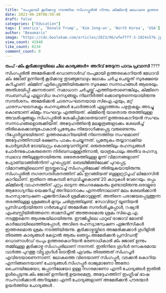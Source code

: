 ```yaml
---
title: "ട്രംപുമായി കൂടിക്കാഴ്ച നടത്തിയ സിംഗപ്പൂരിൽ നിന്നും കിമ്മിന്റെ മലംവരെ ഉത്തര കൊറിയൻ സംഘം തിരിച്ചുകൊണ്ടു പോയത്രെ !"
date: 2023-06-28T06:59:48
draft: false
categories: ["Education"]
tags: ['america', 'Donald Trump', 'Kim Jong-un', 'North Korea', 'USA']
author: "Beaumaris"
image: "https://cdn.boolokam.com/articles/2023/06/wfwffff-3-1024x576.jpg"
view_count: 41940
like_count: 8134
comment_count: 0
---
```


**ട്രംപ് -കിം കൂടിക്കാഴ്ചയിലെ ചില കാര്യങ്ങൾ⭐** **അറിവ് തേടുന്ന പാവം പ്രവാസി** ????സിംഗപ്പൂരിൽ അമേരിക്കൻ ഡൊണാൾഡ് ട്രംപുമായി ഉത്തരകൊറിയൻ മേധാവി കിം ജോങ് ഉന്നിന്റെ കൂടിക്കാഴ്ച തുടങ്ങുമ്പോഴും ലോകം ചർച്ച ചെയ്തത് സുരക്ഷയെ കുറിച്ചാണ്. കിമ്മിന് ഏർപ്പെടുത്തിയിരുക്കുന്ന സുരക്ഷാ സന്നാഹങ്ങൾ ആരെയും അതിശയിപ്പി ക്കുന്നതാണ്. സമാധാന ചർച്ചയ്ക്ക് എത്തിയതാണെങ്കിലും, കിമ്മിനെ സംബന്ധിച്ച എല്ലാവിധ രഹസ്യങ്ങളും നിലനിർത്തി ക്കൊണ്ടുതന്നെയായിരുന്നു സന്ദർശനം. അമേരിക്കൻ ചാരസംഘടനയായ സിഐ.എയും, മറ്റ് ചാരസംഘടനകളും രഹസ്യങ്ങൾ ചോർത്താൻ എല്ലാത്തരം പഴുതുകളും അടച്ചു കൊണ്ടാണ് കിമ്മും സംഘവും എത്തിയത്. കിമ്മിന്റെ യാതൊരു തരത്തിലുള്ള അവശിഷ്ടങ്ങളും സിംഗപ്പൂരിൽ ശേഷിപ്പിക്കാതെയാണ് ഉത്തരകൊറിയൻ സംഘം സന്നാഹങ്ങളൊരുക്കിയത്‌. അദ്ദേഹത്തിന്റെ മലമൂത്രങ്ങളടക്കം ശേഖരിച്ച് തിരികെക്കൊണ്ടുപോകാൻ പ്രത്യേകം നിയോഗിക്കപ്പെട്ട വരുണ്ടെന്നും റിപ്പോർട്ടുണ്ടയിരുന്ന്. ഉത്തരകൊറിയയിൽ നിന്നെത്തിയ സംഘമാണ് അദ്ദേഹത്തിനായി ഭക്ഷണം പാകം ചെയ്യുന്നത്. പ്രത്യേകം തയ്യാറാക്കിയ പോർട്ടബിൾ ടോയ്‌ലറ്റും കൊണ്ടുവന്നിട്ടുണ്ട്. ഒരുതരത്തിലും രഹസ്യങ്ങൾ ചോർന്നുപോകരുതെന്ന നിർബന്ധമുള്ളതിനാൽ, യാത്രപോലും അതീവ രഹസ്യ സ്വഭാവ ത്തിലുള്ളതായിരുന്നു. ഒരേതരത്തിലുള്ള മൂന്ന് വിമാനങ്ങളാണ് പ്യോങ്‌യാങ്ങിൽനിന്ന് പുറപ്പെട്ടത്. [](https://cdn.boolokam.com/articles/2023/06/wfwffff-3.jpg)ബെയ്ജിങ്ങിലേക്ക് പുറപ്പെട്ട വിമാനങ്ങളിലൊന്ന് ഇടയ്ക്കുവെച്ച് സിംഗപ്പുരിലേക്ക് തിരിയുകയായിരുന്നു. സിംഗപ്പൂരിൽ നഗരസന്ദർശനത്തിന് കിം ഇറങ്ങിയത് ബുള്ളറ്റ്പ്രൂഫ് ലിമോസിൻ കാറിലാണ്. ഇതിനെ അകമ്പടി സ്വേവിച്ചുകൊണ്ട് 20 കാറുകൾ വേറെയും. ഒപ്പം കിമ്മിന്റെ വാഹനത്തിന് ചുറ്റും ഓടുന്ന അംഗരക്ഷകരും ഉണ്ടായിരുന്നു.ഒരാളുടെ ആരോഗ്യനില യെക്കുറിച്ച് അറിയാനാകും എന്നതിനാലാണ് മലം ശേഖരിക്കാൻ രഹസ്യാന്വേഷണ ഏജൻസികൾ ശ്രമിക്കാറുള്ളത്. അതിനെ പരാജയപ്പെടുത്തുന്ന തരത്തിലുള്ള ശ്രമങ്ങൾ മുമ്പും ചരിത്രത്തിലുണ്ട്. സോവിയറ്റ് യൂണിയൻ പ്രസിഡന്റായിരുന്ന ഗർബച്ചേവ് അമേരിക്ക സന്ദർശിച്ചപ്പോൾ, റഷ്യൻ എംബസ്സിയിൽത്തന്നെ താമസിച്ചത് അത്തരമൊരു ശ്രമം സിഐ.എ. നടത്തുമെന്ന ആശങ്കയിലായിരുന്നു. ഈജിപ്തിലെ ഫറൂഖ് രാജാവ് മോണ്ടി കാർലോയിലെത്തിയപ്പോൾ, അവിടെ രഹസ്യാന്വേഷണ ഏജൻസികൾ ഇത്തരമൊരു ശ്രമം നടത്തിയിരുന്നു. കൂടിക്കാഴ്ചയ്ക്കിടെ അമേരിക്കക്കാര്‍ ഗൂഗിളില്‍ തിരഞ്ഞ കാര്യങ്ങള്‍ കേട്ടാല്‍ ആരും ഞെട്ടും.അമേരിക്കന്‍ പ്രസിഡന്റ് ഡൊണാള്‍ഡ് ട്രംപും ഉത്തരകൊറിയന്‍ ഭരണാധികാരി കിം ജോങ് ഉന്നും തമ്മിലുള്ള കൂടിക്കാഴ്ച സിംഗപ്പൂരിലാണ് നടന്നത്. ഇതിനിടെ ഗൂഗിള്‍ രസകരമായ വാര്‍ത്ത പുറത്തു വിട്ടു.ഗൂഗിള്‍ ട്രെന്റില്‍ ഏവരും തിരഞ്ഞത് സിംഗപൂര്‍ എവിടെയാണെന്നാണ്. ലോകത്തെ വിടെയാണ് സിംഗപ്പൂര്‍, വടക്കന്‍ കൊറിയ എന്നിങ്ങനെയാണ് ചോദ്യങ്ങള്‍.സിംഗപ്പൂര്‍ രാജ്യമാണോ അതോ ചൈനയിലേയോ, ജപ്പാനിലേയോ ഉള്ള നഗരമാണോ എന്നീ ചോദ്യങ്ങള്‍ ഇതില്‍ ഉള്‍പ്പെടുന്നു.കിം ജോങ് ഉന്നിന്റെ ഉയരമെത്ര, അദ്ദേഹത്തിന് ഇംഗ്ലീഷ് ഭാഷ സംസാരിക്കാന്‍ അറിയുമോ എന്നീ ചോദ്യങ്ങളാണ് അമേരിക്കന്‍ പൗരന്മാര്‍ ഉയര്‍ത്തിയ ചോദ്യങ്ങള്‍ .
